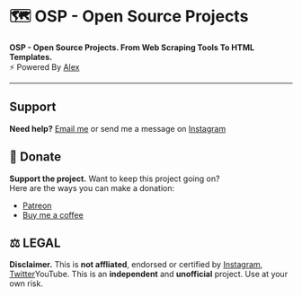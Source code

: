 # 🗺 OSP - Open Source Projects
<b>OSP - Open Source Projects. From Web Scraping Tools To HTML Templates.</b><br>
⚡ Powered By <a href="https://www.instagram.com/aleex.it">Alex</a><br>
<hr>

<h2>Support</h2>
<p><b>Need help?</b> <a href="">Email me</a> or send me a message on <a href="">Instagram</a></p>

<h2>💸 Donate</h2>
<p><b>Support the project.</b> Want to keep this project going on?<br>
Here are the ways you can make a donation:
<ul>
  <li><a href="">Patreon</a></li>
  <li><a href="">Buy me a coffee</a></li>
</ul>
</p>

<h2>⚖️ LEGAL</h2>
<p><b>Disclaimer.</b> This is <b>not affliated</b>, endorsed or certified by <a href="https://www.instagram.com">Instagram</a>, <a href="https://www.twitter.com">Twitter</a and <a href="https://www.youtube.com">YouTube</a>. This is an <b>independent</b> and <b>unofficial</b> project. Use at your own risk.</p>
